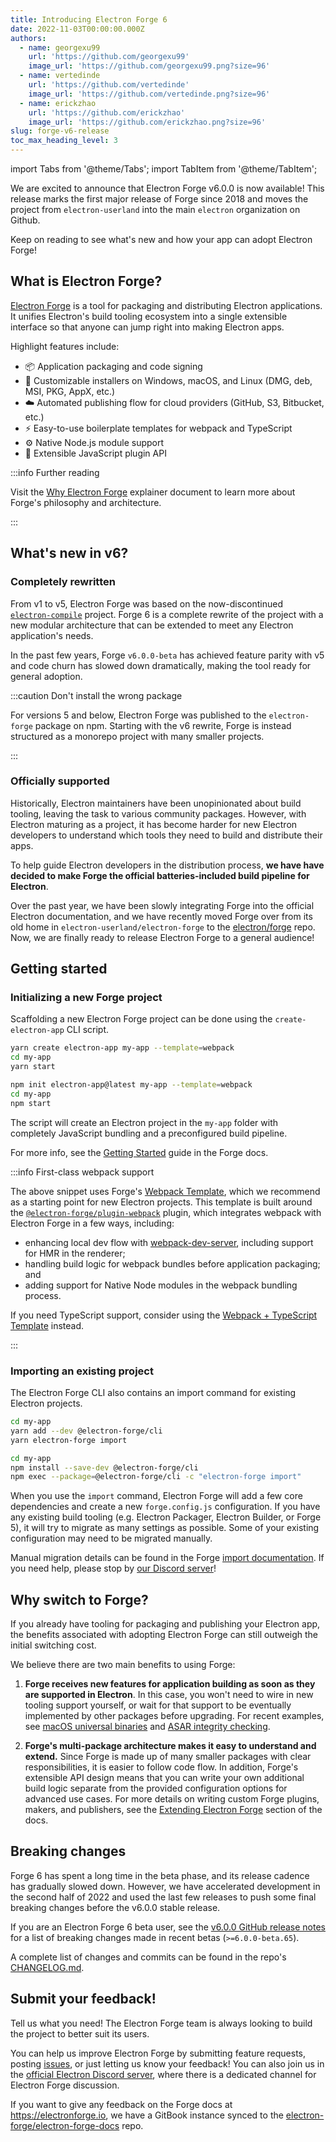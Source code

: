```yaml
---
title: Introducing Electron Forge 6
date: 2022-11-03T00:00:00.000Z
authors:
  - name: georgexu99
    url: 'https://github.com/georgexu99'
    image_url: 'https://github.com/georgexu99.png?size=96'
  - name: vertedinde
    url: 'https://github.com/vertedinde'
    image_url: 'https://github.com/vertedinde.png?size=96'
  - name: erickzhao
    url: 'https://github.com/erickzhao'
    image_url: 'https://github.com/erickzhao.png?size=96'
slug: forge-v6-release
toc_max_heading_level: 3
---
```


import Tabs from '@theme/Tabs';
import TabItem from '@theme/TabItem';

We are excited to announce that Electron Forge v6.0.0 is now available! This release marks the first major release of Forge since 2018 and moves the project from `electron-userland` into the main `electron` organization on Github.

Keep on reading to see what's new and how your app can adopt Electron Forge!

## What is Electron Forge?

[Electron Forge](https://electronforge.io) is a tool for packaging and distributing Electron applications. It unifies Electron's build tooling ecosystem into a single extensible interface so that anyone can jump right into making Electron apps.

Highlight features include:
* 📦 Application packaging and code signing
* 🚚 Customizable installers on Windows, macOS, and Linux (DMG, deb, MSI, PKG, AppX, etc.)
* ☁️ Automated publishing flow for cloud providers (GitHub, S3, Bitbucket, etc.)
* ⚡️ Easy-to-use boilerplate templates for webpack and TypeScript
* ⚙️ Native Node.js module support
* 🔌 Extensible JavaScript plugin API

:::info Further reading

Visit the [Why Electron Forge] explainer document to learn more about Forge's philosophy and architecture.

:::

## What's new in v6?

### Completely rewritten

From v1 to v5, Electron Forge was based on the now-discontinued [`electron-compile`](https://www.npmjs.com/package/electron-compile) project. Forge 6 is a complete rewrite of the project with a new modular architecture that can be extended to meet any Electron application's needs.

In the past few years, Forge `v6.0.0-beta` has achieved feature parity with v5 and code churn has slowed down dramatically, making the tool ready for general adoption.

:::caution Don't install the wrong package

For versions 5 and below, Electron Forge was published to the `electron-forge` package on npm.
Starting with the v6 rewrite, Forge is instead structured as a monorepo project with many smaller
projects.

:::

### Officially supported

Historically, Electron maintainers have been unopinionated about build tooling, leaving the task to various community packages. However, with Electron maturing as a project, it has become harder for new Electron developers to understand which tools they need to build and distribute their apps.

To help guide Electron developers in the distribution process, **we have have decided to make Forge the official batteries-included build pipeline for Electron**.

Over the past year, we have been slowly integrating Forge into the official Electron documentation, and we have recently moved Forge over from its old home in `electron-userland/electron-forge` to the [electron/forge](https://github.com/electron/forge) repo. Now, we are finally ready to release Electron Forge to a general audience!

## Getting started

### Initializing a new Forge project

Scaffolding a new Electron Forge project can be done using the `create-electron-app` CLI script.

<Tabs>
  <TabItem value="Yarn" label="Yarn" default>

```bash
yarn create electron-app my-app --template=webpack
cd my-app
yarn start
```

  </TabItem>
  <TabItem value="npm" label="npm">

```bash
npm init electron-app@latest my-app --template=webpack
cd my-app
npm start
```

  </TabItem>
</Tabs>

The script will create an Electron project in the `my-app` folder with completely JavaScript bundling and a preconfigured build pipeline.

For more info, see the [Getting Started] guide in the Forge docs.

:::info First-class webpack support

The above snippet uses Forge's [Webpack Template], which we recommend as a starting point for new Electron projects. This template is built around the [`@electron-forge/plugin-webpack`](https://www.electronforge.io/config/plugins/webpack) plugin, which integrates webpack with Electron Forge in a few ways, including:

- enhancing local dev flow with [webpack-dev-server](https://webpack.js.org/configuration/dev-server/), including support for HMR in the renderer;
- handling build logic for webpack bundles before application packaging; and
- adding support for Native Node modules in the webpack bundling process.

If you need TypeScript support, consider using the [Webpack + TypeScript Template] instead.

:::

### Importing an existing project

The Electron Forge CLI also contains an import command for existing Electron projects.

<Tabs>
  <TabItem value="Yarn" label="Yarn" default>

```bash
cd my-app
yarn add --dev @electron-forge/cli
yarn electron-forge import
```

  </TabItem>
  <TabItem value="npm" label="npm">

```bash
cd my-app
npm install --save-dev @electron-forge/cli
npm exec --package=@electron-forge/cli -c "electron-forge import"
```

  </TabItem>
</Tabs>

When you use the `import` command, Electron Forge will add a few core dependencies and create a new `forge.config.js` configuration. If you have any existing build tooling (e.g. Electron Packager, Electron Builder, or Forge 5), it will try to migrate as many settings as possible. Some of your existing configuration may need to be migrated manually.

Manual migration details can be found in the Forge [import documentation]. If you need help, please stop by [our Discord server](https://discord.gg/f4cH9BzaDw)!

## Why switch to Forge?

If you already have tooling for packaging and publishing your Electron app, the benefits associated with adopting Electron Forge can still outweigh the initial switching cost.

We believe there are two main benefits to using Forge:

1. **Forge receives new features for application building as soon as they are supported in Electron**. In this case, you won't need to wire in new tooling support yourself, or wait for that support to be eventually implemented by other packages before upgrading. For recent examples, see [macOS universal binaries](https://github.com/electron/universal) and [ASAR integrity checking](https://www.electronjs.org/docs/latest/tutorial/asar-integrity).

1. **Forge's multi-package architecture makes it easy to understand and extend.** Since Forge is made up of many smaller packages with clear responsibilities, it is easier to follow code flow. In addition, Forge's extensible API design means that you can write your own additional build logic separate from the provided configuration options for advanced use cases. For more details on writing custom Forge plugins, makers, and publishers, see the [Extending Electron Forge] section of the docs.

## Breaking changes

Forge 6 has spent a long time in the beta phase, and its release cadence has gradually slowed down. However, we have accelerated development in the second half of 2022 and used the last few releases to push some final breaking changes before the v6.0.0 stable release.

If you are an Electron Forge 6 beta user, see the [v6.0.0 GitHub release notes](https://github.com/electron/forge/releases/tag/v6.0.0) for a list of breaking changes made in recent betas (`>=6.0.0-beta.65`).

A complete list of changes and commits can be found in the repo's [CHANGELOG.md](https://github.com/electron/forge/blob/main/CHANGELOG.md).

## Submit your feedback!

Tell us what you need! The Electron Forge team is always looking to build the project to better suit its users.

You can help us improve Electron Forge by submitting feature requests, posting [issues](https://github.com/electron/forge/issues), or just letting us know your feedback! You can also join us in the [official Electron Discord server](https://discord.com/invite/electronjs), where there is a dedicated channel for Electron Forge discussion.

If you want to give any feedback on the Forge docs at https://electronforge.io, we have a
GitBook instance synced to the
[electron-forge/electron-forge-docs](https://github.com/electron-forge/electron-forge-docs) repo.

<!-- links -->

[getting started]: https://www.electronforge.io/
[import documentation]: https://www.electronforge.io/import-existing-project

[webpack template]: https://www.electronforge.io/templates/webpack-template
[webpack + typescript template]: https://www.electronforge.io/templates/typescript-+-webpack-template
[Extending Electron Forge]: https://www.electronforge.io/advanced/extending-electron-forge
[Why Electron Forge]: https://www.electronforge.io/core-concepts/why-electron-forge
